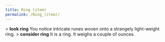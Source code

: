 ```yaml
---
title: Ring (item)
permalink: /Ring_(item)/
---
```


\> **look ring**
You notice intricate runes woven onto a strangely light-weight ring.
\> **consider ring**
It is a ring.
It weighs a couple of ounces.